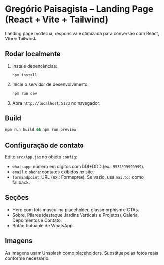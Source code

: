 # Gregório Paisagista – Landing Page (React + Vite + Tailwind)

Landing page moderna, responsiva e otimizada para conversão com React, Vite e Tailwind.

## Rodar localmente
1. Instale dependências:
   ```bash
   npm install
   ```
2. Inicie o servidor de desenvolvimento:
   ```bash
   npm run dev
   ```
3. Abra `http://localhost:5173` no navegador.

## Build
```bash
npm run build && npm run preview
```

## Configuração de contato
Edite `src/App.jsx` no objeto `config`:
- `whatsapp`: número em dígitos com DDI+DDD (ex.: `5531999999999`).
- `email` e `phone`: contatos exibidos no site.
- `formEndpoint`: URL (ex.: Formspree). Se vazio, usa `mailto:` como fallback.

## Seções
- Hero com foto masculina placeholder, glassmorphism e CTAs.
- Sobre, Pilares (destaque Jardins Verticais e Projetos), Galeria, Depoimentos e Contato.
- Botão flutuante de WhatsApp.

## Imagens
As imagens usam Unsplash como placeholders. Substitua pelas fotos reais conforme necessário.